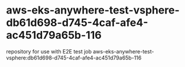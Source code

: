 # aws-eks-anywhere-test-vsphere-db61d698-d745-4caf-afe4-ac451d79a65b-116
repository for use with E2E test job aws-eks-anywhere-test-vsphere:db61d698-d745-4caf-afe4-ac451d79a65b-116
